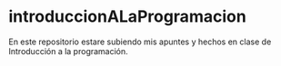 # introduccionALaProgramacion
En este repositorio estare subiendo mis apuntes y hechos en clase de Introducción a la programación.
